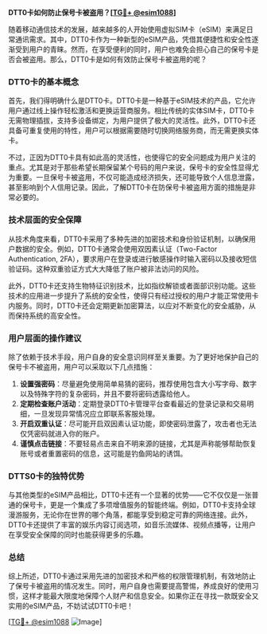 **DTT0卡如何防止保号卡被盗用？[[TG💪+ @esim1088](https://t.me/s/esim1088)]**

随着移动通信技术的发展，越来越多的人开始使用虚拟SIM卡（eSIM）来满足日常通讯需求。其中，DTT0卡作为一种新型的eSIM产品，凭借其便捷性和安全性逐渐受到用户的青睐。然而，在享受便利的同时，用户也难免会担心自己的保号卡是否会被盗用。那么，DTT0卡是如何有效防止保号卡被盗用的呢？

### DTT0卡的基本概念

首先，我们得明确什么是DTT0卡。DTT0卡是一种基于eSIM技术的产品，它允许用户通过线上操作轻松激活和更换运营商服务。相比传统的实体SIM卡，DTT0卡无需物理插拔，支持多设备绑定，为用户提供了极大的灵活性。此外，DTT0卡还具备可重复使用的特性，用户可以根据需要随时切换网络服务商，而无需更换实体卡。

不过，正因为DTT0卡具有如此高的灵活性，也使得它的安全问题成为用户关注的重点。尤其是对于那些希望长期保留某个号码的用户来说，保号卡的安全性显得尤为重要。一旦保号卡被盗用，不仅可能造成经济损失，还可能导致个人信息泄露，甚至影响到个人信用记录。因此，了解DTT0卡在防保号卡被盗用方面的措施是非常必要的。

### 技术层面的安全保障

从技术角度来看，DTT0卡采用了多种先进的加密技术和身份验证机制，以确保用户数据的安全。例如，DTT0卡通常会使用双因素认证（Two-Factor Authentication, 2FA），要求用户在登录或进行敏感操作时输入密码以及接收短信验证码。这种双重验证方式大大降低了账户被非法访问的风险。

此外，DTT0卡还支持生物特征识别技术，比如指纹解锁或者面部识别功能。这些技术的应用进一步提升了系统的安全性，使得只有经过授权的用户才能正常使用卡内服务。同时，DTT0卡还会定期更新加密算法，以应对不断变化的安全威胁，从而保持系统的高安全性。

### 用户层面的操作建议

除了依赖于技术手段，用户自身的安全意识同样至关重要。为了更好地保护自己的保号卡不被盗用，用户可以采取以下几点措施：

1. **设置强密码**：尽量避免使用简单易猜的密码，推荐使用包含大小写字母、数字以及特殊字符的复杂密码，并且不要将密码透露给他人。
2. **定期检查账户活动**：定期登录DTT0卡管理平台查看最近的登录记录和交易明细，一旦发现异常情况应立即联系客服处理。
3. **开启双重认证**：尽可能开启双因素认证功能，即使密码泄露了，攻击者也无法仅凭密码就进入你的账户。
4. **谨慎点击链接**：不要轻易点击来自不明来源的链接，尤其是声称能够帮助恢复账号或者重置密码的信息，这可能是钓鱼网站的诱饵。

### DTTS0卡的独特优势

与其他类型的eSIM产品相比，DTT0卡还有一个显著的优势——它不仅仅是一张普通的保号卡，更是一个集成了多项增值服务的智能终端。例如，DTT0卡支持全球漫游服务，无论你在世界的哪个角落，都能享受到稳定可靠的网络连接。此外，DTT0卡还提供了丰富的娱乐内容订阅选项，如音乐流媒体、视频点播等，让用户在享受安全保障的同时也能获得更多的乐趣。

### 总结

综上所述，DTT0卡通过采用先进的加密技术和严格的权限管理机制，有效地防止了保号卡被盗用的情况发生。同时，用户自身也需要提高警惕，养成良好的使用习惯，这样才能最大限度地保障个人财产和信息安全。如果你正在寻找一款既安全又实用的eSIM产品，不妨试试DTT0卡吧！

[[TG💪+ @esim1088](https://t.me/s/esim1088) ![Image](https://i.postimg.cc/4NQfJmqS/Snipaste-2025-05-13-00-14-12.png)]